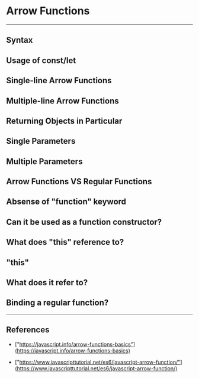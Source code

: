 # Arrow Functions

---

## Syntax

## Usage of const/let

## Single-line Arrow Functions

## Multiple-line Arrow Functions

## Returning Objects in Particular

## Single Parameters

## Multiple Parameters

## Arrow Functions VS Regular Functions

## Absense of "function" keyword

## Can it be used as a function constructor?

## What does "this" reference to?

## "this"

## What does it refer to?

## Binding a regular function?

---

## References

- ["https://javascript.info/arrow-functions-basics"](https://javascript.info/arrow-functions-basics)

- ["https://www.javascripttutorial.net/es6/javascript-arrow-function/"](https://www.javascripttutorial.net/es6/javascript-arrow-function/)
